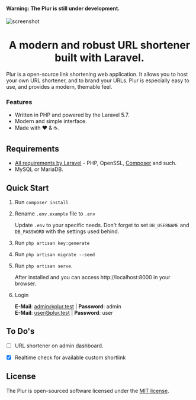 <h4>Warning: The Plur is still under development.</h4>

![screenshot](https://i.imgur.com/rHJQyQz.jpg)
<h1 align="center">A modern and robust URL shortener built with Laravel.</h1>

Plur is a open-source link shortening web application. It allows you to host your own URL shortener, and to brand your URLs. Plur is especially easy to use, and provides a modern, themable feel.

### Features
* Written in PHP and powered by the Laravel 5.7.
* Modern and simple interface.
* Made with :heart: &amp; :coffee:.

## Requirements
- [All requirements by Laravel](https://laravel.com/docs/installation#server-requirements) - PHP, OpenSSL, [Composer](https://getcomposer.org/) and such.
- MySQL or MariaDB.


## Quick Start
1. Run `composer install`

2. Rename `.env.example` file to `.env`

   Update `.env` to your specific needs. Don't forget to set `DB_USERNAME` and `DB_PASSWORD` with the settings used behind.

3. Run `php artisan key:generate`

4. Run `php artisan migrate --seed`

5. Run `php artisan serve`.

   After installed and you can access http://localhost:8000 in your browser.

6. Login

   **E-Mail**: admin@plur.test | **Password**: admin <br>
   **E-Mail**: user@plur.test | **Password**: user


## To Do's
- [ ] URL shortener on admin dashboard.
- [x] Realtime check for available custom shortlink


## License
The Plur is open-sourced software licensed under the [MIT license](https://github.com/realodix/plur/blob/master/LICENSE).
